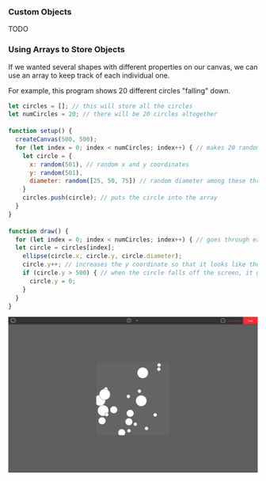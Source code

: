 ### Custom Objects

TODO

### Using Arrays to Store Objects

If we wanted several shapes with different properties on our canvas, we can use an array to keep track of each individual one.

For example, this program shows 20 different circles "falling" down.

```js
let circles = []; // this will store all the circles
let numCircles = 20; // there will be 20 circles altogether

function setup() {
  createCanvas(500, 500);
  for (let index = 0; index < numCircles; index++) { // makes 20 random circles
    let circle = {
      x: random(501), // random x and y coordinates
      y: random(501),
      diameter: random([25, 50, 75]) // random diameter among these three numbers
    }
    circles.push(circle); // puts the circle into the array
  }
}

function draw() {
  for (let index = 0; index < numCircles; index++) { // goes through each of the 20 circles
  let circle = circles[index];
    ellipse(circle.x, circle.y, circle.diameter); 
    circle.y++; // increases the y coordinate so that it looks like the circle is falling
    if (circle.y > 500) { // when the circle falls off the screen, it goes back to the top
      circle.y = 0;
    }
  }
}
```

![](../../Images/Falling_Circles.png)
